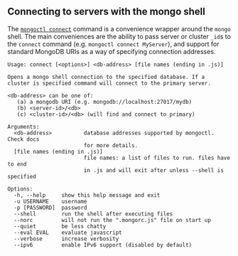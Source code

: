 Connecting to servers with the mongo shell
------------------------------------------

The [```mongoctl connect```](command-reference.md#connect) command is a convenience wrapper 
around the ```mongo``` shell. The main conveniences are the ability to pass server or 
cluster ```_id```s to the ```connect``` command (e.g. ```mongoctl connect MyServer```), and
support for standard MongoDB URIs as a way of specifying connection addresses. 

```
Usage: connect [<options>] <db-address> [file names (ending in .js)]

Opens a mongo shell connection to the specified database. If a
cluster is specified command will connect to the primary server.

<db-address> can be one of:
   (a) a mongodb URI (e.g. mongodb://localhost:27017/mydb)
   (b) <server-id>/<db>
   (c) <cluster-id>/<db> (will find and connect to primary)

Arguments:
  <db-address>          database addresses supported by mongoctl. Check docs
                        for more details.
  [file names (ending in .js)]
                        file names: a list of files to run. files have to end
                        in .js and will exit after unless --shell is specified

Options:
  -h, --help     show this help message and exit
  -u USERNAME    username
  -p [PASSWORD]  password
  --shell        run the shell after executing files
  --norc         will not run the ".mongorc.js" file on start up
  --quiet        be less chatty
  --eval EVAL    evaluate javascript
  --verbose      increase verbosity
  --ipv6         enable IPv6 support (disabled by default)
```
